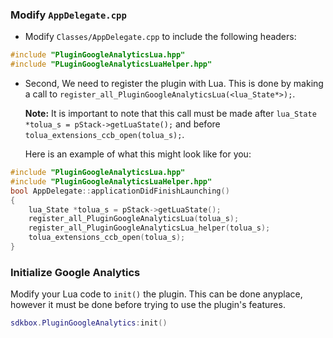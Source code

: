 ### Modify `AppDelegate.cpp`
* Modify `Classes/AppDelegate.cpp` to include the following headers:
```cpp
#include "PluginGoogleAnalyticsLua.hpp"
#include "PLuginGoogleAnalyticsLuaHelper.hpp"
```

* Second, We need to register the plugin with Lua. This is done by making a call to `register_all_PluginGoogleAnalyticsLua(<lua_State*>);`.

  __Note:__ It is important to note that this call must be made after `lua_State *tolua_s = pStack->getLuaState();` and before `tolua_extensions_ccb_open(tolua_s);`.

	Here is an example of what this might look like for you:
```cpp
#include "PluginGoogleAnalyticsLua.hpp"
#include "PluginGoogleAnalyticsLuaHelper.hpp"
bool AppDelegate::applicationDidFinishLaunching()
{
	lua_State *tolua_s = pStack->getLuaState();
	register_all_PluginGoogleAnalyticsLua(tolua_s);
	register_all_PluginGoogleAnalyticsLua_helper(tolua_s);
	tolua_extensions_ccb_open(tolua_s);
}
```

### Initialize Google Analytics
Modify your Lua code to `init()` the plugin. This can be done anyplace, however it must be done before trying to use the plugin's features.
```lua
sdkbox.PluginGoogleAnalytics:init()
```
